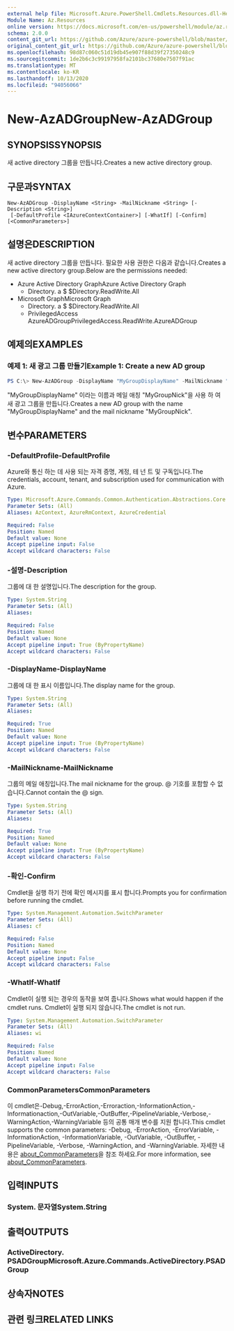 ```yaml
---
external help file: Microsoft.Azure.PowerShell.Cmdlets.Resources.dll-Help.xml
Module Name: Az.Resources
online version: https://docs.microsoft.com/en-us/powershell/module/az.resources/new-azadgroup
schema: 2.0.0
content_git_url: https://github.com/Azure/azure-powershell/blob/master/src/Resources/Resources/help/New-AzADGroup.md
original_content_git_url: https://github.com/Azure/azure-powershell/blob/master/src/Resources/Resources/help/New-AzADGroup.md
ms.openlocfilehash: 98d87c060c51d19db45e907f88d39f27350248c9
ms.sourcegitcommit: 1de2b6c3c99197958fa2101bc37680e7507f91ac
ms.translationtype: MT
ms.contentlocale: ko-KR
ms.lasthandoff: 10/13/2020
ms.locfileid: "94056066"
---
```

# <span data-ttu-id="41f88-101">New-AzADGroup</span><span class="sxs-lookup"><span data-stu-id="41f88-101">New-AzADGroup</span></span>

## <span data-ttu-id="41f88-102">SYNOPSIS</span><span class="sxs-lookup"><span data-stu-id="41f88-102">SYNOPSIS</span></span>
<span data-ttu-id="41f88-103">새 active directory 그룹을 만듭니다.</span><span class="sxs-lookup"><span data-stu-id="41f88-103">Creates a new active directory group.</span></span>

## <span data-ttu-id="41f88-104">구문과</span><span class="sxs-lookup"><span data-stu-id="41f88-104">SYNTAX</span></span>

```
New-AzADGroup -DisplayName <String> -MailNickname <String> [-Description <String>]
 [-DefaultProfile <IAzureContextContainer>] [-WhatIf] [-Confirm] [<CommonParameters>]
```

## <span data-ttu-id="41f88-105">설명은</span><span class="sxs-lookup"><span data-stu-id="41f88-105">DESCRIPTION</span></span>
<span data-ttu-id="41f88-106">새 active directory 그룹을 만듭니다. 필요한 사용 권한은 다음과 같습니다.</span><span class="sxs-lookup"><span data-stu-id="41f88-106">Creates a new active directory group.Below are the permissions needed:</span></span>

- <span data-ttu-id="41f88-107">Azure Active Directory Graph</span><span class="sxs-lookup"><span data-stu-id="41f88-107">Azure Active Directory Graph</span></span>
  - <span data-ttu-id="41f88-108">Directory. a $ $</span><span class="sxs-lookup"><span data-stu-id="41f88-108">Directory.ReadWrite.All</span></span>
- <span data-ttu-id="41f88-109">Microsoft Graph</span><span class="sxs-lookup"><span data-stu-id="41f88-109">Microsoft Graph</span></span>
  - <span data-ttu-id="41f88-110">Directory. a $ $</span><span class="sxs-lookup"><span data-stu-id="41f88-110">Directory.ReadWrite.All</span></span>
  - <span data-ttu-id="41f88-111">PrivilegedAccess AzureADGroup</span><span class="sxs-lookup"><span data-stu-id="41f88-111">PrivilegedAccess.ReadWrite.AzureADGroup</span></span>

## <span data-ttu-id="41f88-112">예제의</span><span class="sxs-lookup"><span data-stu-id="41f88-112">EXAMPLES</span></span>

### <span data-ttu-id="41f88-113">예제 1: 새 광고 그룹 만들기</span><span class="sxs-lookup"><span data-stu-id="41f88-113">Example 1: Create a new AD group</span></span>

```powershell
PS C:\> New-AzADGroup -DisplayName "MyGroupDisplayName" -MailNickname "MyGroupNick"
```

<span data-ttu-id="41f88-114">"MyGroupDisplayName" 이라는 이름과 메일 애칭 "MyGroupNick"을 사용 하 여 새 광고 그룹을 만듭니다.</span><span class="sxs-lookup"><span data-stu-id="41f88-114">Creates a new AD group with the name "MyGroupDisplayName" and the mail nickname "MyGroupNick".</span></span>

## <span data-ttu-id="41f88-115">변수</span><span class="sxs-lookup"><span data-stu-id="41f88-115">PARAMETERS</span></span>

### <span data-ttu-id="41f88-116">-DefaultProfile</span><span class="sxs-lookup"><span data-stu-id="41f88-116">-DefaultProfile</span></span>
<span data-ttu-id="41f88-117">Azure와 통신 하는 데 사용 되는 자격 증명, 계정, 테 넌 트 및 구독입니다.</span><span class="sxs-lookup"><span data-stu-id="41f88-117">The credentials, account, tenant, and subscription used for communication with Azure.</span></span>

```yaml
Type: Microsoft.Azure.Commands.Common.Authentication.Abstractions.Core.IAzureContextContainer
Parameter Sets: (All)
Aliases: AzContext, AzureRmContext, AzureCredential

Required: False
Position: Named
Default value: None
Accept pipeline input: False
Accept wildcard characters: False
```

### <span data-ttu-id="41f88-118">-설명</span><span class="sxs-lookup"><span data-stu-id="41f88-118">-Description</span></span>
<span data-ttu-id="41f88-119">그룹에 대 한 설명입니다.</span><span class="sxs-lookup"><span data-stu-id="41f88-119">The description for the group.</span></span>

```yaml
Type: System.String
Parameter Sets: (All)
Aliases:

Required: False
Position: Named
Default value: None
Accept pipeline input: True (ByPropertyName)
Accept wildcard characters: False
```

### <span data-ttu-id="41f88-120">-DisplayName</span><span class="sxs-lookup"><span data-stu-id="41f88-120">-DisplayName</span></span>
<span data-ttu-id="41f88-121">그룹에 대 한 표시 이름입니다.</span><span class="sxs-lookup"><span data-stu-id="41f88-121">The display name for the group.</span></span>

```yaml
Type: System.String
Parameter Sets: (All)
Aliases:

Required: True
Position: Named
Default value: None
Accept pipeline input: True (ByPropertyName)
Accept wildcard characters: False
```

### <span data-ttu-id="41f88-122">-MailNickname</span><span class="sxs-lookup"><span data-stu-id="41f88-122">-MailNickname</span></span>
<span data-ttu-id="41f88-123">그룹의 메일 애칭입니다.</span><span class="sxs-lookup"><span data-stu-id="41f88-123">The mail nickname for the group.</span></span> <span data-ttu-id="41f88-124">@ 기호를 포함할 수 없습니다.</span><span class="sxs-lookup"><span data-stu-id="41f88-124">Cannot contain the @ sign.</span></span>

```yaml
Type: System.String
Parameter Sets: (All)
Aliases:

Required: True
Position: Named
Default value: None
Accept pipeline input: True (ByPropertyName)
Accept wildcard characters: False
```

### <span data-ttu-id="41f88-125">-확인</span><span class="sxs-lookup"><span data-stu-id="41f88-125">-Confirm</span></span>
<span data-ttu-id="41f88-126">Cmdlet을 실행 하기 전에 확인 메시지를 표시 합니다.</span><span class="sxs-lookup"><span data-stu-id="41f88-126">Prompts you for confirmation before running the cmdlet.</span></span>

```yaml
Type: System.Management.Automation.SwitchParameter
Parameter Sets: (All)
Aliases: cf

Required: False
Position: Named
Default value: None
Accept pipeline input: False
Accept wildcard characters: False
```

### <span data-ttu-id="41f88-127">-WhatIf</span><span class="sxs-lookup"><span data-stu-id="41f88-127">-WhatIf</span></span>
<span data-ttu-id="41f88-128">Cmdlet이 실행 되는 경우의 동작을 보여 줍니다.</span><span class="sxs-lookup"><span data-stu-id="41f88-128">Shows what would happen if the cmdlet runs.</span></span>
<span data-ttu-id="41f88-129">Cmdlet이 실행 되지 않습니다.</span><span class="sxs-lookup"><span data-stu-id="41f88-129">The cmdlet is not run.</span></span>

```yaml
Type: System.Management.Automation.SwitchParameter
Parameter Sets: (All)
Aliases: wi

Required: False
Position: Named
Default value: None
Accept pipeline input: False
Accept wildcard characters: False
```

### <span data-ttu-id="41f88-130">CommonParameters</span><span class="sxs-lookup"><span data-stu-id="41f88-130">CommonParameters</span></span>
<span data-ttu-id="41f88-131">이 cmdlet은-Debug,-ErrorAction,-Erroraction,-InformationAction,-Informationaction,-OutVariable,-OutBuffer,-PipelineVariable,-Verbose,-WarningAction,-WarningVariable 등의 공통 매개 변수를 지원 합니다.</span><span class="sxs-lookup"><span data-stu-id="41f88-131">This cmdlet supports the common parameters: -Debug, -ErrorAction, -ErrorVariable, -InformationAction, -InformationVariable, -OutVariable, -OutBuffer, -PipelineVariable, -Verbose, -WarningAction, and -WarningVariable.</span></span> <span data-ttu-id="41f88-132">자세한 내용은 [about_CommonParameters](http://go.microsoft.com/fwlink/?LinkID=113216)을 참조 하세요.</span><span class="sxs-lookup"><span data-stu-id="41f88-132">For more information, see [about_CommonParameters](http://go.microsoft.com/fwlink/?LinkID=113216).</span></span>

## <span data-ttu-id="41f88-133">입력</span><span class="sxs-lookup"><span data-stu-id="41f88-133">INPUTS</span></span>

### <span data-ttu-id="41f88-134">System. 문자열</span><span class="sxs-lookup"><span data-stu-id="41f88-134">System.String</span></span>

## <span data-ttu-id="41f88-135">출력</span><span class="sxs-lookup"><span data-stu-id="41f88-135">OUTPUTS</span></span>

### <span data-ttu-id="41f88-136">ActiveDirectory. PSADGroup</span><span class="sxs-lookup"><span data-stu-id="41f88-136">Microsoft.Azure.Commands.ActiveDirectory.PSADGroup</span></span>

## <span data-ttu-id="41f88-137">상속자</span><span class="sxs-lookup"><span data-stu-id="41f88-137">NOTES</span></span>

## <span data-ttu-id="41f88-138">관련 링크</span><span class="sxs-lookup"><span data-stu-id="41f88-138">RELATED LINKS</span></span>
